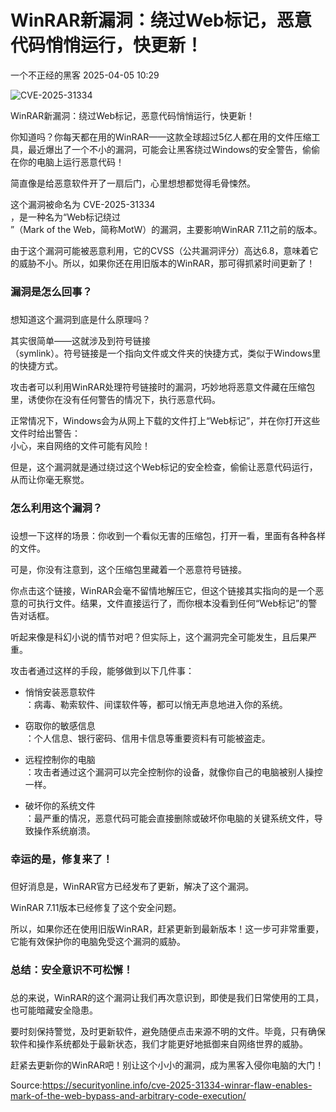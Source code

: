 #  WinRAR新漏洞：绕过Web标记，恶意代码悄悄运行，快更新！   
 一个不正经的黑客   2025-04-05 10:29  
  
![CVE-2025-31334](https://mmbiz.qpic.cn/mmbiz_jpg/cxf9lzscpMqTMNAyhBiaUuevLF7Qb5beN7dIUaxwXV6fzTv5AfblQln9rn3kyycqQIky8Fl9kialRTHQ4n5CjI8g/640?wx_fmt=other&from=appmsg "")  
  
WinRAR新漏洞：绕过Web标记，恶意代码悄悄运行，快更新！  
  
你知道吗？你每天都在用的WinRAR——这款全球超过5亿人都在用的文件压缩工具，最近爆出了一个不小的漏洞，可能会让黑客绕过Windows的安全警告，偷偷在你的电脑上运行恶意代码！  
  
简直像是给恶意软件开了一扇后门，心里想想都觉得毛骨悚然。  
  
这个漏洞被命名为 CVE-2025-31334  
，是一种名为“Web标记绕过  
”（Mark of the Web，简称MotW）的漏洞，主要影响WinRAR 7.11之前的版本。  
  
由于这个漏洞可能被恶意利用，它的CVSS（公共漏洞评分）高达6.8，意味着它的威胁不小。所以，如果你还在用旧版本的WinRAR，那可得抓紧时间更新了！  
### 漏洞是怎么回事？  
###   
  
想知道这个漏洞到底是什么原理吗？  
  
其实很简单——这就涉及到符号链接  
（symlink）。符号链接是一个指向文件或文件夹的快捷方式，类似于Windows里的快捷方式。  
  
攻击者可以利用WinRAR处理符号链接时的漏洞，巧妙地将恶意文件藏在压缩包里，诱使你在没有任何警告的情况下，执行恶意代码。  
  
正常情况下，Windows会为从网上下载的文件打上“Web标记”，并在你打开这些文件时给出警告：  
小心，来自网络的文件可能有风险！  
  
但是，这个漏洞就是通过绕过这个Web标记的安全检查，偷偷让恶意代码运行，从而让你毫无察觉。  
###   
### 怎么利用这个漏洞？  
###   
  
设想一下这样的场景：你收到一个看似无害的压缩包，打开一看，里面有各种各样的文件。  
  
可是，你没有注意到，这个压缩包里藏着一个恶意符号链接。  
  
你点击这个链接，WinRAR会毫不留情地解压它，但这个链接其实指向的是一个恶意的可执行文件。结果，文件直接运行了，而你根本没看到任何“Web标记”的警告对话框。  
  
听起来像是科幻小说的情节对吧？但实际上，这个漏洞完全可能发生，且后果严重。  
  
攻击者通过这样的手段，能够做到以下几件事：  
- 悄悄安装恶意软件  
：病毒、勒索软件、间谍软件等，都可以悄无声息地进入你的系统。  
  
- 窃取你的敏感信息  
：个人信息、银行密码、信用卡信息等重要资料有可能被盗走。  
  
- 远程控制你的电脑  
：攻击者通过这个漏洞可以完全控制你的设备，就像你自己的电脑被别人操控一样。  
  
- 破坏你的系统文件  
：最严重的情况，恶意代码可能会直接删除或破坏你电脑的关键系统文件，导致操作系统崩溃。  
  
  
###   
### 幸运的是，修复来了！  
###   
  
但好消息是，WinRAR官方已经发布了更新，解决了这个漏洞。  
  
WinRAR 7.11版本已经修复了这个安全问题。  
  
所以，如果你还在使用旧版WinRAR，赶紧更新到最新版本！这一步可非常重要，它能有效保护你的电脑免受这个漏洞的威胁。  
###   
### 总结：安全意识不可松懈！  
###   
  
总的来说，WinRAR的这个漏洞让我们再次意识到，即使是我们日常使用的工具，也可能暗藏安全隐患。  
  
要时刻保持警觉，及时更新软件，避免随便点击来源不明的文件。毕竟，只有确保软件和操作系统都处于最新状态，我们才能更好地抵御来自网络世界的威胁。  
  
赶紧去更新你的WinRAR吧！别让这个小小的漏洞，成为黑客入侵你电脑的大门！  
  
  
Source:https://securityonline.info/cve-2025-31334-winrar-flaw-enables-mark-of-the-web-bypass-and-arbitrary-code-execution/  
  
